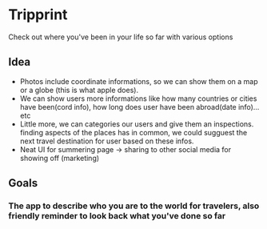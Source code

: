 # Tripprint
Check out where you've been in your life so far with various options
## Idea
- Photos include coordinate informations, so we can show them on a map or a globe (this is what apple does).
- We can show users more informations like how many countries or cities have been(cord info), how long does user have been abroad(date info)... etc
- Little more, we can categories our users and give them an inspections. finding aspects of the places has in common, we could sugguest the next travel destination for user based on these infos.
- Neat UI for summering page -> sharing to other social media for showing off (marketing)

## Goals
### The app to describe who you are to the world for travelers, also friendly reminder to look back what you've done so far
